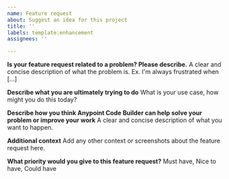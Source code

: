 ```yaml
---
name: Feature request
about: Suggest an idea for this project
title: ''
labels: template:enhancement
assignees: ''

---
```


**Is your feature request related to a problem? Please describe.**
A clear and concise description of what the problem is. Ex. I'm always frustrated when [...]

**Describe what you are ultimately trying to do**
What is your use case, how might you do this today?

**Describe how you think Anypoint Code Builder can help solve your problem or improve your work**
A clear and concise description of what you want to happen.

**Additional context**
Add any other context or screenshots about the feature request here.

**What priority would you give to this feature request?**
Must have, Nice to have, Could have
